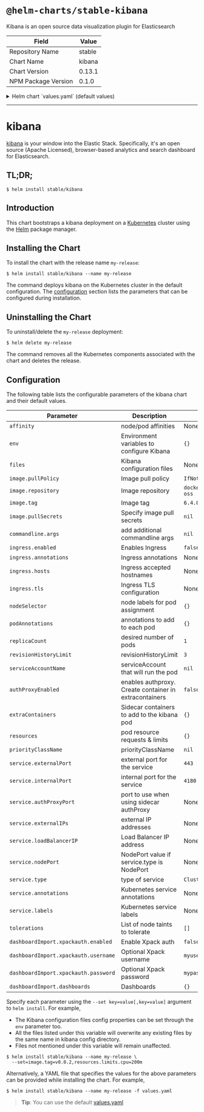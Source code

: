 # `@helm-charts/stable-kibana`

Kibana is an open source data visualization plugin for Elasticsearch

| Field               | Value  |
| ------------------- | ------ |
| Repository Name     | stable |
| Chart Name          | kibana |
| Chart Version       | 0.13.1 |
| NPM Package Version | 0.1.0  |

<details>

<summary>Helm chart `values.yaml` (default values)</summary>

```yaml
image:
  repository: 'docker.elastic.co/kibana/kibana-oss'
  tag: '6.4.0'
  pullPolicy: 'IfNotPresent'

commandline:
  args:

env:
  {}
  # All Kibana configuration options are adjustable via env vars.
  # To adjust a config option to an env var uppercase + replace `.` with `_`
  # Ref: https://www.elastic.co/guide/en/kibana/current/settings.html
  #
  # ELASTICSEARCH_URL: http://elasticsearch-client:9200
  # SERVER_PORT: 5601
  # LOGGING_VERBOSE: "true"
  # SERVER_DEFAULTROUTE: "/app/kibana"

files:
  kibana.yml:
    ## Default Kibana configuration from kibana-docker.
    server.name: kibana
    server.host: '0'
    elasticsearch.url: http://elasticsearch:9200

    ## Custom config properties below
    ## Ref: https://www.elastic.co/guide/en/kibana/current/settings.html
    # server.port: 5601
    # logging.verbose: "true"
    # server.defaultRoute: "/app/kibana"

service:
  type: ClusterIP
  externalPort: 443
  internalPort: 5601
  # authProxyPort: 5602 To be used with authProxyEnabled and a proxy extraContainer
  ## External IP addresses of service
  ## Default: nil
  ##
  # externalIPs:
  # - 192.168.0.1
  #
  ## LoadBalancer IP if service.type is LoadBalancer
  ## Default: nil
  ##
  # loadBalancerIP: 10.2.2.2
  annotations:
    # Annotation example: setup ssl with aws cert when service.type is LoadBalancer
    # service.beta.kubernetes.io/aws-load-balancer-ssl-cert: arn:aws:acm:us-east-1:EXAMPLE_CERT
  labels:
    ## Label example: show service URL in `kubectl cluster-info`
    # kubernetes.io/cluster-service: "true"

ingress:
  enabled: false
  # hosts:
  # - chart-example.local
  # annotations:
  #   kubernetes.io/ingress.class: nginx
  #   kubernetes.io/tls-acme: "true"
  # tls:
  # - secretName: chart-example-tls
  #   hosts:
  #     - chart-example.local

# service account that will run the pod. Leave commented to use the default service account.
# serviceAccountName: kibana

livenessProbe:
  enabled: false
  initialDelaySeconds: 30
  timeoutSeconds: 10

readinessProbe:
  enabled: false
  initialDelaySeconds: 30
  timeoutSeconds: 10

# Enable an authproxy. Specify container in extraContainers
authProxyEnabled: false

extraContainers: |
# - name: proxy
#   image: quay.io/gambol99/keycloak-proxy:latest
#   args:
#     - --resource=uri=/*
#     - --discovery-url=https://discovery-url
#     - --client-id=client
#     - --client-secret=secret
#     - --listen=0.0.0.0:5602
#     - --upstream-url=http://127.0.0.1:5601
#   ports:
#     - name: web
#       containerPort: 9090
resources:
  {}
  # limits:
  #   cpu: 100m
  #   memory: 300Mi
  # requests:
  #   cpu: 100m
  #   memory: 300Mi

priorityClassName: ''

# Affinity for pod assignment
# Ref: https://kubernetes.io/docs/concepts/configuration/assign-pod-node/#affinity-and-anti-affinity
# affinity: {}

# Tolerations for pod assignment
# Ref: https://kubernetes.io/docs/concepts/configuration/taint-and-toleration/
tolerations: []

# Node labels for pod assignment
# Ref: https://kubernetes.io/docs/user-guide/node-selection/
nodeSelector: {}

podAnnotations: {}
replicaCount: 1
revisionHistoryLimit: 3

# to export a dashboard from a running kibana 6.3.x use:
# curl --user <username>:<password> -XGET https://kibana.yourdomain.com:5601/api/kibana/dashboards/export?dashboard=<some-dashboard-uuid> > my-dashboard.json
# you can find an example dashboard for kubernests with fluentd-elasticsearch chart here: https://github.com/monotek/kibana-dashboards/blob/master/k8s-fluentd-elasticsearch.json
dashboardImport:
  xpackauth:
    enabled: false
    username: myuser
    password: mypass
  dashboards: {}
```

</details>

---

# kibana

[kibana](https://github.com/elastic/kibana) is your window into the Elastic Stack. Specifically, it's an open source (Apache Licensed), browser-based analytics and search dashboard for Elasticsearch.

## TL;DR;

```console
$ helm install stable/kibana
```

## Introduction

This chart bootstraps a kibana deployment on a [Kubernetes](http://kubernetes.io) cluster using the [Helm](https://helm.sh) package manager.

## Installing the Chart

To install the chart with the release name `my-release`:

```console
$ helm install stable/kibana --name my-release
```

The command deploys kibana on the Kubernetes cluster in the default configuration. The [configuration](#configuration) section lists the parameters that can be configured during installation.

## Uninstalling the Chart

To uninstall/delete the `my-release` deployment:

```console
$ helm delete my-release
```

The command removes all the Kubernetes components associated with the chart and deletes the release.

## Configuration

The following table lists the configurable parameters of the kibana chart and their default values.

| Parameter                            | Description                                            | Default                               |
| ------------------------------------ | ------------------------------------------------------ | ------------------------------------- |
| `affinity`                           | node/pod affinities                                    | None                                  |
| `env`                                | Environment variables to configure Kibana              | `{}`                                  |
| `files`                              | Kibana configuration files                             | None                                  |
| `image.pullPolicy`                   | Image pull policy                                      | `IfNotPresent`                        |
| `image.repository`                   | Image repository                                       | `docker.elastic.co/kibana/kibana-oss` |
| `image.tag`                          | Image tag                                              | `6.4.0`                               |
| `image.pullSecrets`                  | Specify image pull secrets                             | `nil`                                 |
| `commandline.args`                   | add additional commandline args                        | `nil`                                 |
| `ingress.enabled`                    | Enables Ingress                                        | `false`                               |
| `ingress.annotations`                | Ingress annotations                                    | None:                                 |
| `ingress.hosts`                      | Ingress accepted hostnames                             | None:                                 |
| `ingress.tls`                        | Ingress TLS configuration                              | None:                                 |
| `nodeSelector`                       | node labels for pod assignment                         | `{}`                                  |
| `podAnnotations`                     | annotations to add to each pod                         | `{}`                                  |
| `replicaCount`                       | desired number of pods                                 | `1`                                   |
| `revisionHistoryLimit`               | revisionHistoryLimit                                   | `3`                                   |
| `serviceAccountName`                 | serviceAccount that will run the pod                   | `nil`                                 |
| `authProxyEnabled`                   | enables authproxy. Create container in extracontainers | `false`                               |
| `extraContainers`                    | Sidecar containers to add to the kibana pod            | `{}`                                  |
| `resources`                          | pod resource requests & limits                         | `{}`                                  |
| `priorityClassName`                  | priorityClassName                                      | `nil`                                 |
| `service.externalPort`               | external port for the service                          | `443`                                 |
| `service.internalPort`               | internal port for the service                          | `4180`                                |
| `service.authProxyPort`              | port to use when using sidecar authProxy               | None:                                 |
| `service.externalIPs`                | external IP addresses                                  | None:                                 |
| `service.loadBalancerIP`             | Load Balancer IP address                               | None:                                 |
| `service.nodePort`                   | NodePort value if service.type is NodePort             | None:                                 |
| `service.type`                       | type of service                                        | `ClusterIP`                           |
| `service.annotations`                | Kubernetes service annotations                         | None:                                 |
| `service.labels`                     | Kubernetes service labels                              | None:                                 |
| `tolerations`                        | List of node taints to tolerate                        | `[]`                                  |
| `dashboardImport.xpackauth.enabled`  | Enable Xpack auth                                      | `false`                               |
| `dashboardImport.xpackauth.username` | Optional Xpack username                                | `myuser`                              |
| `dashboardImport.xpackauth.password` | Optional Xpack password                                | `mypass`                              |
| `dashboardImport.dashboards`         | Dashboards                                             | `{}`                                  |

Specify each parameter using the `--set key=value[,key=value]` argument to `helm install`. For example,

- The Kibana configuration files config properties can be set through the `env` parameter too.
- All the files listed under this variable will overwrite any existing files by the same name in kibana config directory.
- Files not mentioned under this variable will remain unaffected.

```console
$ helm install stable/kibana --name my-release \
  --set=image.tag=v0.0.2,resources.limits.cpu=200m
```

Alternatively, a YAML file that specifies the values for the above parameters can be provided while installing the chart. For example,

```console
$ helm install stable/kibana --name my-release -f values.yaml
```

> **Tip**: You can use the default [values.yaml](values.yaml)

